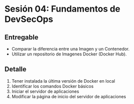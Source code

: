 # Sesión 04: Fundamentos de DevSecOps

## Entregable

* Comparar la diferencia entre una Imagen y un Contenedor.
* Utilizar un repositorio de Imagenes Docker (Docker Hub).

## Detalle

1. Tener instalada la última versión de Docker en local
2. Identificar los comandos Docker básicos 
3. Iniciar el servidor de aplicaciones 
4. Modificar la página de inicio del servidor de aplicaciones